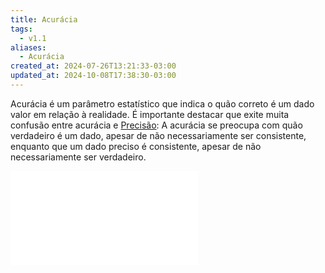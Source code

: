 ```yaml
---
title: Acurácia
tags:
  - v1.1
aliases:
  - Acurácia
created_at: 2024-07-26T13:21:33-03:00
updated_at: 2024-10-08T17:38:30-03:00
---
```


Acurácia é um parâmetro estatístico que indica o quão correto é um dado valor em relação à realidade. É importante destacar que exite muita confusão entre acurácia e [Precisão](Precisão.md): A acurácia se preocupa com quão verdadeiro é um dado, apesar de não necessariamente ser consistente, enquanto que um dado preciso é consistente, apesar de não necessariamente ser verdadeiro.

![2024-07-19-precisao_acuracia.excalidraw](../../../../../_excalidraw/2024-07-19-precisao_acuracia.excalidraw.md)